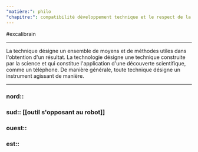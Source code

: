```yaml
---
"matière:": philo
"chapitre:": compatibilité développement technique et le respect de la nature
---
```

#excalibrain 
___
La technique désigne un ensemble de moyens et de méthodes utiles dans l'obtention d'un résultat. La technologie désigne une technique construite par la science et qui constitue l'application d'une découverte scientifique, comme un téléphone. De manière générale, toute technique désigne un instrument agissant de manière.

---
### nord:: 
### sud:: [[outil s'opposant au robot]]
### ouest:: 
### est:: 